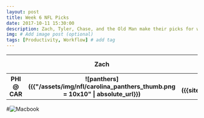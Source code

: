 ```yaml
---
layout: post
title: Week 6 NFL Picks
date: 2017-10-11 15:30:00
description: Zach, Tyler, Chase, and the Old Man make their picks for week 6 games in the NFL.
img: # Add image post (optional)
tags: [Productivity, Workflow] # add tag
---
```

<table align='center'>
    <tr>
        <th></th>
        <th>Zach</th>
        <th>Tyler</th>
        <th>Chase</th>
        <th>Old Man</th>
    </tr>
    <tr>
        <th>PHI @ CAR</th>
        <th markdown="1">![panthers]({{"/assets/img/nfl/carolina_panthers_thumb.png = 10x10" | absolute_url}})</th>
        <th markdown="1">![Eagles]({{site.baseurl}}/assets/img/nfl/philadelphia_eagles_thumb.png)</th>
        <td>N/A</td>
        <td>N/A</td>
    </tr>
</table>

#![Macbook]({{site.baseurl}}/assets/img/mac.jpg)

